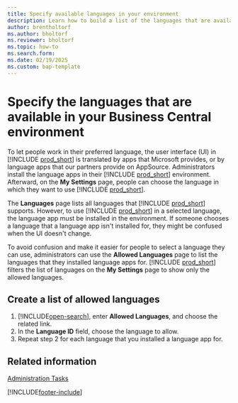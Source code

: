 ```yaml
---
title: Specify available languages in your environment
description: Learn how to build a list of the languages that are available in your Business Central environment. 
author: brentholtorf
ms.author: bholtorf
ms.reviewer: bholtorf
ms.topic: how-to
ms.search.form: 
ms.date: 02/19/2025
ms.custom: bap-template
---
```


# Specify the languages that are available in your Business Central environment

To let people work in their preferred language, the user interface (UI) in [!INCLUDE [prod_short](includes/prod_short.md)] is translated by apps that Microsoft provides, or by language apps that our partners provide on AppSource. Administrators install the language apps in their [!INCLUDE [prod_short](includes/prod_short.md)] environment. Afterward, on the **My Settings** page, people can choose the language in which they want to use [!INCLUDE [prod_short](includes/prod_short.md)].

The **Languages** page lists all languages that [!INCLUDE [prod_short](includes/prod_short.md)] supports. However, to use [!INCLUDE [prod_short](includes/prod_short.md)] in a selected language, the language app must be installed in the environment. If someone chooses a language that a language app isn't installed for, they might be confused when the UI doesn't change.

To avoid confusion and make it easier for people to select a language they can use, administrators can use the **Allowed Languages** page to list the languages that they installed language apps for. [!INCLUDE [prod_short](includes/prod_short.md)] filters the list of languages on the **My Settings** page to show only the allowed languages.

## Create a list of allowed languages

1. [!INCLUDE[open-search](includes/open-search.md)], enter **Allowed Languages**, and choose the related link.
1. In the **Language ID** field, choose the language to allow.
1. Repeat step 2 for each language that you installed a language app for.

## Related information

[Administration Tasks](admin-setup-and-administration.md)  

[!INCLUDE[footer-include](includes/footer-banner.md)]
